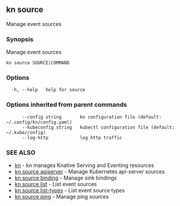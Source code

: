 ## kn source

Manage event sources

### Synopsis

Manage event sources

```
kn source SOURCE|COMMAND
```

### Options

```
  -h, --help   help for source
```

### Options inherited from parent commands

```
      --config string       kn configuration file (default: ~/.config/kn/config.yaml)
      --kubeconfig string   kubectl configuration file (default: ~/.kube/config)
      --log-http            log http traffic
```

### SEE ALSO

* [kn](kn.md)	 - kn manages Knative Serving and Eventing resources
* [kn source apiserver](kn_source_apiserver.md)	 - Manage Kubernetes api-server sources
* [kn source binding](kn_source_binding.md)	 - Manage sink bindings
* [kn source list](kn_source_list.md)	 - List event sources
* [kn source list-types](kn_source_list-types.md)	 - List event source types
* [kn source ping](kn_source_ping.md)	 - Manage ping sources

